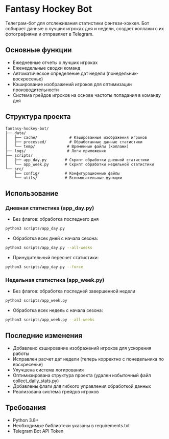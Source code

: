 # Fantasy Hockey Bot

Телеграм-бот для отслеживания статистики фэнтези-хоккея. Бот собирает данные о лучших игроках дня и недели, создает коллажи с их фотографиями и отправляет в Telegram.

## Основные функции

- Ежедневные отчеты о лучших игроках
- Еженедельные сводки команд
- Автоматическое определение дат недели (понедельник-воскресенье)
- Кэширование изображений игроков для оптимизации производительности
- Система грейдов игроков на основе частоты попадания в команду дня

## Структура проекта

```
fantasy-hockey-bot/
├── data/
│   ├── cache/              # Кэшированные изображения игроков
│   ├── processed/          # Обработанные данные статистики
│   └── temp/              # Временные файлы (коллажи)
├── logs/                  # Логи приложения
├── scripts/
│   ├── app_day.py        # Скрипт обработки дневной статистики
│   └── app_week.py       # Скрипт обработки недельной статистики
└── src/
    ├── config/           # Конфигурационные файлы
    └── utils/            # Вспомогательные функции
```

## Использование

### Дневная статистика (app_day.py)

- Без флагов: обработка последнего дня
```bash
python3 scripts/app_day.py
```

- Обработка всех дней с начала сезона:
```bash
python3 scripts/app_day.py --all-weeks
```

- Принудительный пересчет статистики:
```bash
python3 scripts/app_day.py --force
```

### Недельная статистика (app_week.py)

- Без флагов: обработка последней завершенной недели
```bash
python3 scripts/app_week.py
```

- Обработка всех недель с начала сезона:
```bash
python3 scripts/app_week.py --all-weeks
```

## Последние изменения

- Добавлено кэширование изображений игроков для ускорения работы
- Исправлен расчет дат недели (теперь корректно с понедельника по воскресенье)
- Улучшена система логирования
- Оптимизирована структура проекта (удален избыточный файл collect_daily_stats.py)
- Добавлены флаги для гибкого управления обработкой данных
- Реализована система грейдов игроков

## Требования

- Python 3.8+
- Необходимые библиотеки указаны в requirements.txt
- Telegram Bot API Token
